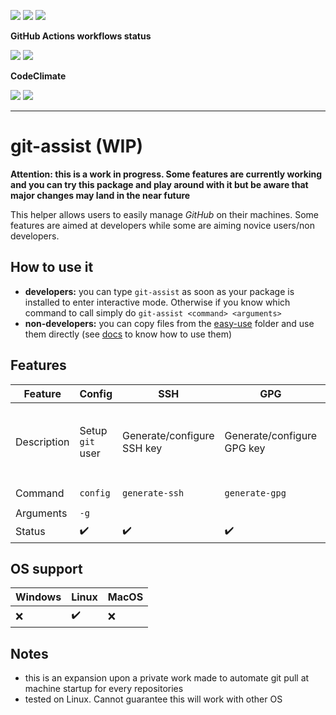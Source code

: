 ![](https://img.shields.io/github/package-json/v/alexlemaire/git-assist)
![](https://img.shields.io/badge/code--style-standard-blue)
![](https://img.shields.io/github/license/alexlemaire/git-assist?color=blue)

**GitHub Actions workflows status**

![](https://img.shields.io/github/workflow/status/alexlemaire/git-assist/publish?label=publish&logo=npm)
![](https://img.shields.io/github/workflow/status/alexlemaire/git-assist/upload?label=upload&logo=Amazon%20AWS)

**CodeClimate**

[![](https://img.shields.io/codeclimate/maintainability/alexlemaire/git-assist?label=maintainability&logo=Code%20Climate)](https://codeclimate.com/github/alexlemaire/git-assist)
[![](https://img.shields.io/codeclimate/tech-debt/alexlemaire/git-assist?label=technical%20debt&logo=Code%20Climate)](https://codeclimate.com/github/alexlemaire/git-assist)
<!-- [![](https://img.shields.io/codeclimate/coverage/alexlemaire/git-assist?label=test%20coverage&logo=Code%20Climate)](https://codeclimate.com/github/alexlemaire/git-assist) -->

---

# git-assist (WIP)

**Attention: this is a work in progress. Some features are currently working and you can try this package and play around with it but be aware that major changes may land in the near future**

This helper allows users to easily manage _GitHub_ on their machines. Some features are aimed at developers while some are aiming novice users/non developers.

## How to use it

- **developers:** you can type `git-assist` as soon as your package is installed to enter interactive mode. Otherwise if you know which command to call simply do `git-assist <command> <arguments>`
- **non-developers:** you can copy files from the [easy-use](./easy-use) folder and use them directly (see [docs](./easy-use/README.md) to know how to use them)

## Features

| Feature     | Config           | SSH                        | GPG                        | Clone              | Push                                                           | Auto-pull                                                                                           | Help                        | Version                                         |
|-------------|------------------|----------------------------|----------------------------|--------------------|----------------------------------------------------------------|-----------------------------------------------------------------------------------------------------|-----------------------------|-------------------------------------------------|
| Description | Setup `git` user | Generate/configure SSH key | Generate/configure GPG key | Clone repositories | Easy push (git add/commit/push all in one via interactive CLI) | Automatically pull for repositories (on machine startup/schedule/etc). Offers configuration options | Get help about `git-assist` | Print current installed version of `git-assist` |
| Command     | `config`         | `generate-ssh`             | `generate-gpg`             | `clone`            | `push`                                                         | `auto-pull`                                                                                         | `--help`                    | `--version`                                     |
| Arguments   | `-g`             |                            |                            |                    |                                                                |                                                                                                     |                             |                                                 |
| Status      | ✔️                | ✔️                          | ✔️                          | ✔️                  | ⏲                                                              | ❌                                                                                                   | ✔️                           | ✔️                                               |

## OS support

| Windows | Linux | MacOS |
|---------|-------|-------|
| ❌       | ✔️     | ❌     |

## Notes

- this is an expansion upon a private work made to automate git pull at machine startup for every repositories
- tested on Linux. Cannot guarantee this will work with other OS
